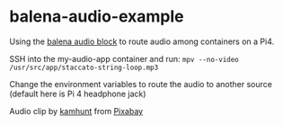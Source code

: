 # balena-audio-example
Using the [balena audio block](https://github.com/balena-labs-projects/audio) to route audio among containers on a Pi4.

SSH into the my-audio-app container and run: `mpv --no-video /usr/src/app/staccato-string-loop.mp3`

Change the environment variables to route the audio to another source (default here is Pi 4 headphone jack)

Audio clip by <a href="https://pixabay.com/users/kamhunt-27612606/?utm_source=link-attribution&amp;utm_medium=referral&amp;utm_campaign=music&amp;utm_content=131104">kamhunt</a> from <a href="https://pixabay.com//?utm_source=link-attribution&amp;utm_medium=referral&amp;utm_campaign=music&amp;utm_content=131104">Pixabay</a>
